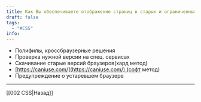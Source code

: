 ```yaml
---
title: Как Вы обеспечиваете отображение страниц в старых и ограниченных браузерах
draft: false
tags:
  - "#CSS"
info:
---
```

- Полифилы, кроссбраузерные решения
- Проверка нужной версии на спец. сервисах
- Скачивание старые версий браузеров(хард метод)
- [https://caniuse.com/](https://caniuse.com/) (софт метод)
- Предупреждение о устаревшем браузере

---

[[002 CSS|Назад]]